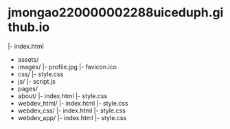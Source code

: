 # jmongao220000002288uiceduph.github.io
|- index.html
+ assets/
+ images/
|- profile.jpg
|- favicon.ico
+ css/
|- style.css
+ js/
|- script.js
+ pages/
+ about/
|- index.html
|- style.css
+ webdev_html/
|- index.html
|- style.css
+ webdev_css/
|- index.html
|- style.css
+ webdev_app/
|- index.html
|- style.css
